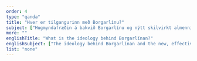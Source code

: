 ```yaml
---
order: 4
type: "qanda"
title: "Hver er tilgangurinn með Borgarlínu?"
subject: ["Hugmyndafræðin á bakvið Borgarlínu og nýtt skilvirkt almenningssamgöngukerfi er að skapa tengingu  fyrir íbúa höfuðborgarsvæðisins sem stuðlar að því að alltaf verði hægt að komast á milli helstu kjarna svæðisins á skilvirkan hátt með vistvænum ferðamáta."]
more: ""
englishTitle: "What is the ideology behind Borgarlínan?"
englishSubject: ["The ideology behind Borgarlínan and the new, effective public transport system is to ensure that inhabitants of the capital area can always travel between different centres in an efficient and sustainable manner."]
list: "none"
---
```

